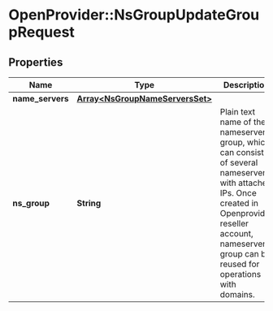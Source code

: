 # OpenProvider::NsGroupUpdateGroupRequest

## Properties
Name | Type | Description | Notes
------------ | ------------- | ------------- | -------------
**name_servers** | [**Array&lt;NsGroupNameServersSet&gt;**](NsGroupNameServersSet.md) |  | [optional] 
**ns_group** | **String** | Plain text name of the nameserver group, which can consist of several nameservers with attached IPs. Once created in Openprovider reseller account, nameserver group can be reused for operations with domains. | [optional] 

